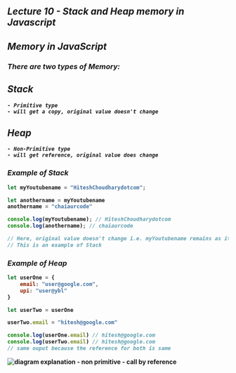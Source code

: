 ## _Lecture 10 - Stack and Heap memory in Javascript_

## _Memory in JavaScript_

### _There are two types of Memory:_
## **_Stack_** 
<b><i>
```
- Primitive type 
- will get a copy, original value doesn't change
```
</b></i>

## **_Heap_** 
<b><i>
```
- Non-Primitive type
- will get reference, original value does change
```
</b></i>

<b>

### _Example of Stack_
```js
let myYoutubename = "HiteshChoudharydotcom";

let anothername = myYoutubename
anothername = "chaiaurcode"

console.log(myYoutubename); // HiteshChoudharydotcom
console.log(anothername); // chaiaurcode

// Here, original value doesn't change i.e. myYoutubename remains as it is
// This is an example of Stack
```


### _Example of Heap_

```js
let userOne = {
    email: "user@google.com",
    upi: "user@ybl"
}

let userTwo = userOne

userTwo.email = "hitesh@google.com"

console.log(userOne.email) // hitesh@google.com
console.log(userTwo.email) // hitesh@google.com
// same ouput because the reference for both is same
```
![diagram explanation - non primitive - call by reference](https://github.com/anupam-kumar-krishnan/JavaScript-Notes/assets/69143883/17af3ed6-12aa-4101-85be-6ff092323453)


</b>



